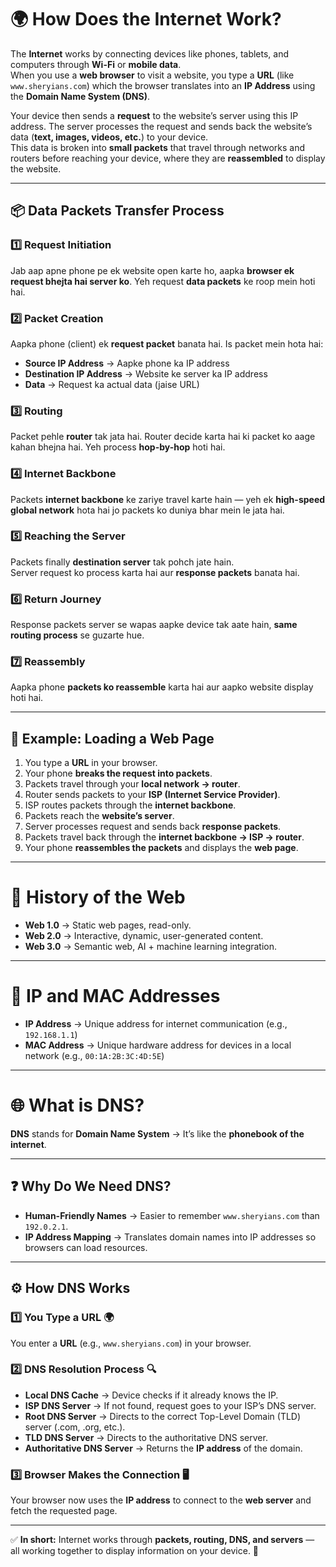 # 🌍 How Does the Internet Work?

The **Internet** works by connecting devices like phones, tablets, and computers through **Wi-Fi** or **mobile data**.  
When you use a **web browser** to visit a website, you type a **URL** (like `www.sheryians.com`) which the browser translates into an **IP Address** using the **Domain Name System (DNS)**.  

Your device then sends a **request** to the website’s server using this IP address. The server processes the request and sends back the website’s data (**text, images, videos, etc.**) to your device.  
This data is broken into **small packets** that travel through networks and routers before reaching your device, where they are **reassembled** to display the website.  

---

## 📦 Data Packets Transfer Process

### 1️⃣ Request Initiation
Jab aap apne phone pe ek website open karte ho, aapka **browser ek request bhejta hai server ko**. Yeh request **data packets** ke roop mein hoti hai.

### 2️⃣ Packet Creation
Aapka phone (client) ek **request packet** banata hai. Is packet mein hota hai:
- **Source IP Address** → Aapke phone ka IP address  
- **Destination IP Address** → Website ke server ka IP address  
- **Data** → Request ka actual data (jaise URL)  

### 3️⃣ Routing
Packet pehle **router** tak jata hai. Router decide karta hai ki packet ko aage kahan bhejna hai. Yeh process **hop-by-hop** hoti hai.

### 4️⃣ Internet Backbone
Packets **internet backbone** ke zariye travel karte hain — yeh ek **high-speed global network** hota hai jo packets ko duniya bhar mein le jata hai.

### 5️⃣ Reaching the Server
Packets finally **destination server** tak pohch jate hain.  
Server request ko process karta hai aur **response packets** banata hai.

### 6️⃣ Return Journey
Response packets server se wapas aapke device tak aate hain, **same routing process** se guzarte hue.

### 7️⃣ Reassembly
Aapka phone **packets ko reassemble** karta hai aur aapko website display hoti hai.

---

## 📱 Example: Loading a Web Page
1. You type a **URL** in your browser.  
2. Your phone **breaks the request into packets**.  
3. Packets travel through your **local network → router**.  
4. Router sends packets to your **ISP (Internet Service Provider)**.  
5. ISP routes packets through the **internet backbone**.  
6. Packets reach the **website’s server**.  
7. Server processes request and sends back **response packets**.  
8. Packets travel back through the **internet backbone → ISP → router**.  
9. Your phone **reassembles the packets** and displays the **web page**.  

---

# 📖 History of the Web

- **Web 1.0** → Static web pages, read-only.  
- **Web 2.0** → Interactive, dynamic, user-generated content.  
- **Web 3.0** → Semantic web, AI + machine learning integration.  

---

# 🔑 IP and MAC Addresses

- **IP Address** → Unique address for internet communication (e.g., `192.168.1.1`)  
- **MAC Address** → Unique hardware address for devices in a local network (e.g., `00:1A:2B:3C:4D:5E`)  

---

# 🌐 What is DNS?

**DNS** stands for **Domain Name System** → It’s like the **phonebook of the internet**.

---

## ❓ Why Do We Need DNS?
- **Human-Friendly Names** → Easier to remember `www.sheryians.com` than `192.0.2.1`.  
- **IP Address Mapping** → Translates domain names into IP addresses so browsers can load resources.  

---

## ⚙️ How DNS Works

### 1️⃣ You Type a URL 🌍
You enter a **URL** (e.g., `www.sheryians.com`) in your browser.  

### 2️⃣ DNS Resolution Process 🔍
- **Local DNS Cache** → Device checks if it already knows the IP.  
- **ISP DNS Server** → If not found, request goes to your ISP’s DNS server.  
- **Root DNS Server** → Directs to the correct Top-Level Domain (TLD) server (.com, .org, etc.).  
- **TLD DNS Server** → Directs to the authoritative DNS server.  
- **Authoritative DNS Server** → Returns the **IP address** of the domain.  

### 3️⃣ Browser Makes the Connection 🖥️
Your browser now uses the **IP address** to connect to the **web server** and fetch the requested page.  

---
✅ **In short:** Internet works through **packets, routing, DNS, and servers** — all working together to display information on your device. 🚀
